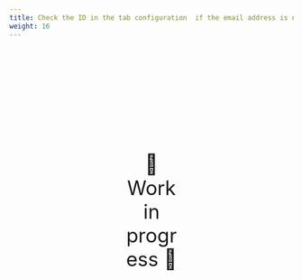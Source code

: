 ```yaml
---
title: Check the ID in the tab configuration  if the email address is not linked to a customer
weight: 16
---
```

<div style="text-align: center; font-size:2.5em;margin: 200px;">🚧 Work in progress 🚧</div>